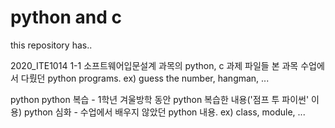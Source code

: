 # python and c

this repository has..

2020_ITE1014
  1-1 소프트웨어입문설계 과목의 python, c 과제 파일들
  본 과목 수업에서 다뤘던 python programs. ex) guess the number, hangman, ...

python
  python 복습 - 1학년 겨울방학 동안 python 복습한 내용('점프 투 파이썬' 이용)
  python 심화 - 수업에서 배우지 않았던 python 내용. ex) class, module, ...
